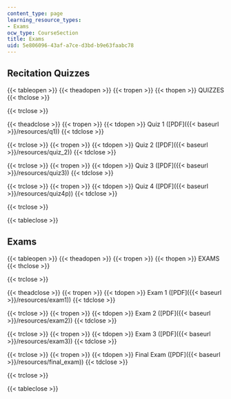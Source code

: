 ```yaml
---
content_type: page
learning_resource_types:
- Exams
ocw_type: CourseSection
title: Exams
uid: 5e806096-43af-a7ce-d3bd-b9e63faabc78
---
```


Recitation Quizzes
------------------

{{< tableopen >}}
{{< theadopen >}}
{{< tropen >}}
{{< thopen >}}
QUIZZES
{{< thclose >}}

{{< trclose >}}

{{< theadclose >}}
{{< tropen >}}
{{< tdopen >}}
Quiz 1 ([PDF]({{< baseurl >}}/resources/q1))
{{< tdclose >}}

{{< trclose >}}
{{< tropen >}}
{{< tdopen >}}
Quiz 2 ([PDF]({{< baseurl >}}/resources/quiz_2))
{{< tdclose >}}

{{< trclose >}}
{{< tropen >}}
{{< tdopen >}}
Quiz 3 ([PDF]({{< baseurl >}}/resources/quiz3))
{{< tdclose >}}

{{< trclose >}}
{{< tropen >}}
{{< tdopen >}}
Quiz 4 ([PDF]({{< baseurl >}}/resources/quiz4p))
{{< tdclose >}}

{{< trclose >}}

{{< tableclose >}}

Exams
-----

{{< tableopen >}}
{{< theadopen >}}
{{< tropen >}}
{{< thopen >}}
EXAMS
{{< thclose >}}

{{< trclose >}}

{{< theadclose >}}
{{< tropen >}}
{{< tdopen >}}
Exam 1 ([PDF]({{< baseurl >}}/resources/exam1))
{{< tdclose >}}

{{< trclose >}}
{{< tropen >}}
{{< tdopen >}}
Exam 2 ([PDF]({{< baseurl >}}/resources/exam2))
{{< tdclose >}}

{{< trclose >}}
{{< tropen >}}
{{< tdopen >}}
Exam 3 ([PDF]({{< baseurl >}}/resources/exam3))
{{< tdclose >}}

{{< trclose >}}
{{< tropen >}}
{{< tdopen >}}
Final Exam ([PDF]({{< baseurl >}}/resources/final_exam))
{{< tdclose >}}

{{< trclose >}}

{{< tableclose >}}
